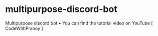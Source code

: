 # multipurpose-discord-bot
Multipurpose discord bot • You can find the tutorial video on YouTube [ CodeWithPranoy ]
